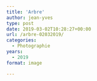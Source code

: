 ```yaml
---
title: 'Arbre'
author: jean-yves
type: post
date: 2019-03-02T10:28:27+00:00
url: /arbre-02032019/
categories:
  - Photographie
years:
  - 2019
format: image

---
```

